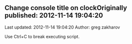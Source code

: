 ## Change console title on clockOriginally published: 2012-11-14 19:04:20 
Last updated: 2012-11-14 19:04:20 
Author: greg zakharov 
 
Use Ctrl+C to break executing script.